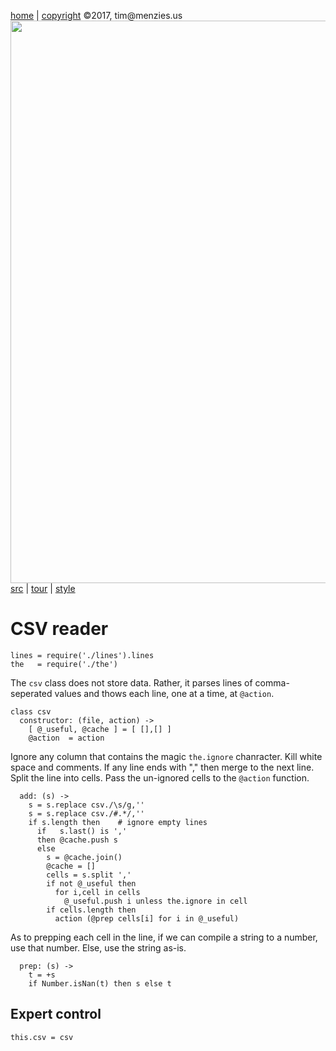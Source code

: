 [home](http://tiny.cc/koff) |
[copyright](https://github.com/koffee/script/blob/master/LICENSE.md) &copy;2017, tim&commat;menzies.us<br>
[<img width=900 src=https://raw.githubusercontent.com/koffee/script/master/img/head.jpg>](http://tiny.cc/koffee)<br>
[src](https://github.com/koffee/script/tree/master/lib) |
[tour](https://github.com/koffee/script/blob/master/docs/TOUR.md) |
[style](https://github.com/koffee/script/blob/master/docs/STYLE.md) 


# CSV reader

    lines = require('./lines').lines
    the   = require('./the')

The `csv` class does not store data. Rather, it parses lines of
comma-seperated values and thows each line, one at a time, at
`@action`.

    class csv
      constructor: (file, action) ->
        [ @_useful, @cache ] = [ [],[] ]
        @action  = action

Ignore any column that contains the magic `the.ignore` chanracter.
Kill white space and comments. If any line ends with "," then merge
to the next line.  Split the line into cells.  Pass the un-ignored
cells to the `@action` function.

      add: (s) ->
        s = s.replace csv./\s/g,''
        s = s.replace csv./#.*/,''
        if s.length then    # ignore empty lines
          if   s.last() is ','
          then @cache.push s
          else
            s = @cache.join()
            @cache = []
            cells = s.split ','
            if not @_useful then
              for i,cell in cells
                @_useful.push i unless the.ignore in cell
            if cells.length then
              action (@prep cells[i] for i in @_useful)

As to prepping each cell in the line, if we can compile a string to a number,
use that number. Else, use the string as-is.

      prep: (s) ->
        t = +s
        if Number.isNan(t) then s else t

## Expert control

    this.csv = csv
